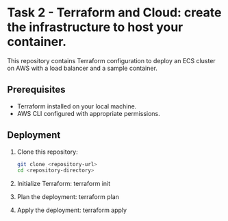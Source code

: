 # Task 2 - Terraform and Cloud: create the infrastructure to host your container.

This repository contains Terraform configuration to deploy an ECS cluster on AWS with a load balancer and a sample container.

## Prerequisites

- Terraform installed on your local machine.
- AWS CLI configured with appropriate permissions.

## Deployment

1. Clone this repository:

   ```sh
   git clone <repository-url>
   cd <repository-directory>

2. Initialize Terraform:
terraform init

3. Plan the deployment:
terraform plan

4. Apply the deployment:
terraform apply
